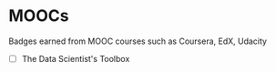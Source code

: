 # MOOCs
Badges earned from MOOC courses such as Coursera, EdX, Udacity

- [ ] The Data Scientist's Toolbox
